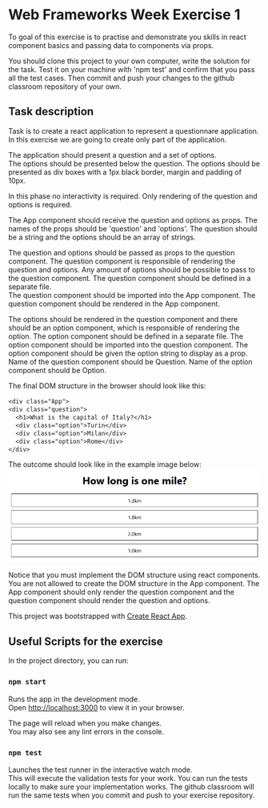 # Web Frameworks Week Exercise 1

To goal of this exercise is to practise and demonstrate you skills in react component basics and passing
data to components via props.

You should clone this project to your own computer, write the solution for the task. Test it on your machine with 'npm test' and confirm that you pass all the test cases. Then commit and push your changes to the github classroom repository of your own.

## Task description

Task is to create a react application to represent a questionnare application. In this exercise
we are going to create only part of the application.

The application should present a question and a set of options.  
The options should be presented below the question.
The options should be presented as div boxes with a 1px black border, margin and padding of 10px.

In this phase no interactivity is required. Only rendering of the question and options is required.

The App component should receive the question and options as props. The names
of the props should be 'question' and 'options'. The question should be a string and the options
should be an array of strings.

The question and options should be passed as props to the question component. The question component is
responsible of rendering the question and options.
Any amount of options should be possible to pass to the question component.
The question component should be defined in a separate file.  
The question component should be imported into the App component.
The question component should be rendered in the App component.

The options should be rendered in the question component and there should be an option component, which
is responsible of rendering the option. The option component should be defined in a separate file.
The option component should be imported into the question component.
The option component should be given the option string to display as a prop.
Name of the question component should be Question.
Name of the option component should be Option.

The final DOM structure in the browser should look like this:

```
<div class="App">
<div class="question">
  <h1>What is the capital of Italy?</h1>
  <div class="option">Turin</div>
  <div class="option">Milan</div>
  <div class="option">Rome</div>
</div>
```

The outcome should look like in the example image below:
![Image of the application when completed](Example.png)

Notice that you must implement the DOM structure using react components. You are not allowed to
create the DOM structure in the App component. The App component should only render the question component
and the question component should render the question and options.

This project was bootstrapped with [Create React App](https://github.com/facebook/create-react-app).

## Useful Scripts for the exercise

In the project directory, you can run:

### `npm start`

Runs the app in the development mode.\
Open [http://localhost:3000](http://localhost:3000) to view it in your browser.

The page will reload when you make changes.\
You may also see any lint errors in the console.

### `npm test`

Launches the test runner in the interactive watch mode.\
This will execute the validation tests for your work. You can run the tests locally to make sure your implementation works. The github classroom will run the same tests when you commit and push to your exercise repository. 
